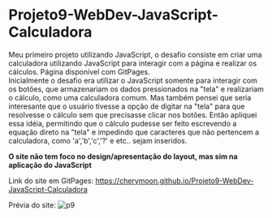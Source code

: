 # Projeto9-WebDev-JavaScript-Calculadora
Meu primeiro projeto utilizando JavaScript, o desafio consiste em criar uma calculadora utilizando JavaScript para interagir com a página e realizar os cálculos. Página disponível com GitPages.
<br>
Inicialmente o desafio era utilizar o JavaScript somente para interagir com os botões, que armazenariam os dados pressionados na "tela" e realizariam o cálculo, como uma calculadora comum. Mas também pensei que seria interesante que o usuário tivesse a opção de digitar na "tela" para que resolvesse o cálculo sem que precisasse clicar nos botões. Então apliquei essa idéia, permitindo que o cálculo pudesse ser feito escrevendo a equação direto na "tela" e impedindo que caracteres que não pertencem a calculadora, como 'a','b','c','?' e etc.. sejam inseridos.

<b>O site não tem foco no design/apresentação do layout, mas sim na aplicação do JavaScript</b>

Link do site em GitPages: https://cherymoon.github.io/Projeto9-WebDev-JavaScript-Calculadora

Prévia do site: 
![p9](https://user-images.githubusercontent.com/47941429/76133174-b5cda180-5ff5-11ea-9853-cc7b3233c66a.png)
